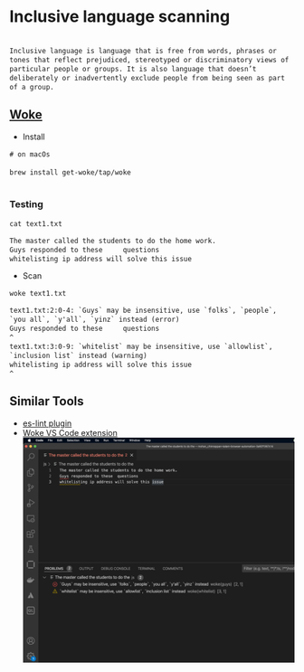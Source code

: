 # Inclusive language scanning

```

Inclusive language is language that is free from words, phrases or tones that reflect prejudiced, stereotyped or discriminatory views of particular people or groups. It is also language that doesn’t deliberately or inadvertently exclude people from being seen as part of a group.

```

## [Woke](https://docs.getwoke.tech/installation/)

- Install
```
# on macOs

brew install get-woke/tap/woke


```

### Testing

```
cat text1.txt
```

```
The master called the students to do the home work.
Guys responded to these 	questions
whitelisting ip address will solve this issue
```
- Scan

```
woke text1.txt
```

```
text1.txt:2:0-4: `Guys` may be insensitive, use `folks`, `people`, `you all`, `y'all`, `yinz` instead (error)
Guys responded to these 	questions
^
text1.txt:3:0-9: `whitelist` may be insensitive, use `allowlist`, `inclusion list` instead (warning)
whitelisting ip address will solve this issue
^
```

## Similar Tools
- [es-lint plugin](https://www.npmjs.com/package/eslint-plugin-inclusive-language)
- [Woke VS Code extension]()
![woke in VS Code](img/woke-in-vscode.png)

